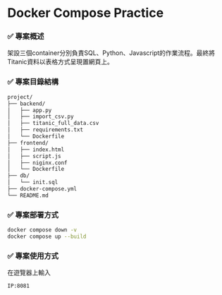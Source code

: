 # Docker Compose Practice

### ✅ 專案概述

架設三個container分別負責SQL、Python、Javascript的作業流程。最終將Titanic資料以表格方式呈現置網頁上。

### ✅ 專案目錄結構

```sh
project/
├── backend/
│   ├── app.py
│   ├── import_csv.py
│   ├── titanic_full_data.csv 
│   ├── requirements.txt
│   └── Dockerfile
├── frontend/
│   ├── index.html
│   ├── script.js
│   ├── niginx.conf
│   └── Dockerfile
├── db/
│   └── init.sql
├── docker-compose.yml
└── README.md
```

### ✅ 專案部署方式

```sh
docker compose down -v
docker compose up --build
```

### ✅ 專案使用方式

在遊覽器上輸入
```sh
IP:8081
```
